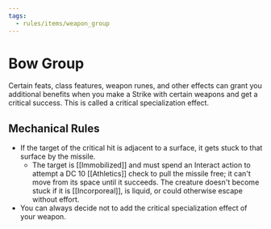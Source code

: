 ```yaml
---
tags:
  - rules/items/weapon_group
---
```

# Bow Group

Certain feats, class features, weapon runes, and other effects can grant you additional benefits when you make a Strike with certain weapons and get a critical success. This is called a critical specialization effect.

## Mechanical Rules
  
- If the target of the critical hit is adjacent to a surface, it gets stuck to that surface by the missile.
	- The target is [[Immobilized]] and must spend an Interact action to attempt a DC 10 [[Athletics]] check to pull the missile free; it can't move from its space until it succeeds. The creature doesn't become stuck if it is [[Incorporeal]], is liquid, or could otherwise escape without effort.
- You can always decide not to add the critical specialization effect of your weapon.  